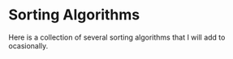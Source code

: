 # Sorting Algorithms #
Here is a collection of several sorting algorithms that I will add to ocasionally.
